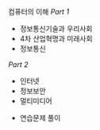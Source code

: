 컴퓨터의 이해 
*Part 1*  
- 정보통신기술과 우리사회
- 4차 산업혁명과 미래사회
- 정보통신

*Part 2*  
- 인터넷
- 정보보안
- 멀티미디어

+ 연습문제 풀이
